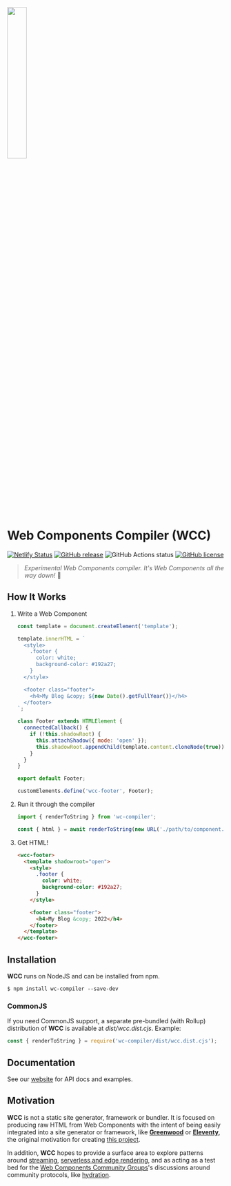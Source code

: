 <img src="https://merry-caramel-524e61.netlify.app/assets/wcc-logo.png" width="30%"/>

# Web Components Compiler (WCC)

[![Netlify Status](https://api.netlify.com/api/v1/badges/e718eac2-b3bc-4986-8569-49706a430beb/deploy-status)](https://app.netlify.com/sites/merry-caramel-524e61/deploys)
[![GitHub release](https://img.shields.io/github/tag/ProjectEvergreen/wcc.svg)](https://github.com/ProjectEvergreen/wcc/tags)
![GitHub Actions status](https://github.com/ProjectEvergreen/wcc/workflows/Master%20Integration/badge.svg)
[![GitHub license](https://img.shields.io/badge/license-MIT-blue.svg)](https://raw.githubusercontent.com/ProjectEvergreen/wcc/master/LICENSE.md)

> _Experimental Web Components compiler.  It's Web Components all the way down!_  🐢

## How It Works

1. Write a Web Component
    ```js
    const template = document.createElement('template');

    template.innerHTML = `
      <style>
        .footer {
          color: white;
          background-color: #192a27;
        }
      </style>

      <footer class="footer">
        <h4>My Blog &copy; ${new Date().getFullYear()}</h4>
      </footer>
    `;

    class Footer extends HTMLElement {
      connectedCallback() {
        if (!this.shadowRoot) {
          this.attachShadow({ mode: 'open' });
          this.shadowRoot.appendChild(template.content.cloneNode(true));
        }
      }
    }

    export default Footer;

    customElements.define('wcc-footer', Footer);
    ```
1. Run it through the compiler
    ```js
    import { renderToString } from 'wc-compiler';

    const { html } = await renderToString(new URL('./path/to/component.js', import.meta.url));
    ```
1. Get HTML!
    ```html
    <wcc-footer>
      <template shadowroot="open">
        <style>
          .footer {
            color: white;
            background-color: #192a27;
          }
        </style>

        <footer class="footer">
          <h4>My Blog &copy; 2022</h4>
        </footer>
      </template>
    </wcc-footer>
    ```

## Installation

**WCC** runs on NodeJS and can be installed from npm.

```shell
$ npm install wc-compiler --save-dev
```

### CommonJS

If you need CommonJS support, a separate pre-bundled (with Rollup) distribution of **WCC** is available at _dist/wcc.dist.cjs_.  Example:
```js
const { renderToString } = require('wc-compiler/dist/wcc.dist.cjs');
```

## Documentation

See our [website](https://merry-caramel-524e61.netlify.app/) for API docs and examples.

## Motivation

**WCC** is not a static site generator, framework or bundler.  It is focused on producing raw HTML from Web Components with the intent of being easily integrated into a site generator or framework, like [**Greenwood**](https://github.com/ProjectEvergreen/greenwood/) or [**Eleventy**](https://github.com/ProjectEvergreen/eleventy-plugin-wcc/), the original motivation for creating [this project](https://github.com/ProjectEvergreen/greenwood/issues/935).

In addition, **WCC** hopes to provide a surface area to explore patterns around [streaming](https://github.com/ProjectEvergreen/wcc/issues/5), [serverless and edge rendering](https://github.com/thescientist13/web-components-at-the-edge), and as acting as a test bed for the [Web Components Community Groups](https://github.com/webcomponents-cg)'s discussions around community protocols, like [hydration](https://github.com/ProjectEvergreen/wcc/issues/3).
